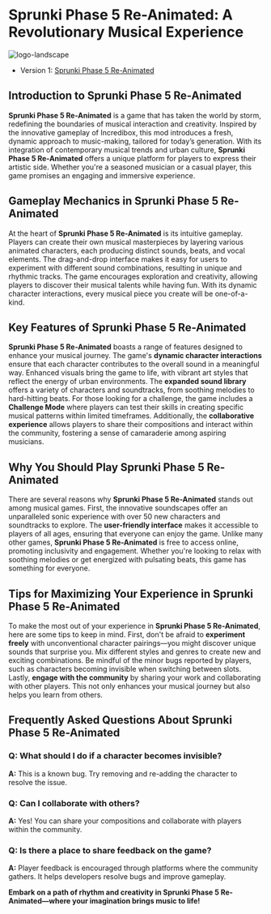 # Sprunki Phase 5 Re-Animated: A Revolutionary Musical Experience

![logo-landscape](https://github.com/user-attachments/assets/52a57cda-9c62-468c-9427-5207d2e0dfaf)


- Version 1: [Sprunki Phase 5 Re-Animated](https://sprunki-incredibox.org/game/sprunki-phase-5-re-animated)


## Introduction to Sprunki Phase 5 Re-Animated
**Sprunki Phase 5 Re-Animated** is a game that has taken the world by storm, redefining the boundaries of musical interaction and creativity. Inspired by the innovative gameplay of Incredibox, this mod introduces a fresh, dynamic approach to music-making, tailored for today’s generation. With its integration of contemporary musical trends and urban culture, **Sprunki Phase 5 Re-Animated** offers a unique platform for players to express their artistic side. Whether you're a seasoned musician or a casual player, this game promises an engaging and immersive experience.

## Gameplay Mechanics in Sprunki Phase 5 Re-Animated
At the heart of **Sprunki Phase 5 Re-Animated** is its intuitive gameplay. Players can create their own musical masterpieces by layering various animated characters, each producing distinct sounds, beats, and vocal elements. The drag-and-drop interface makes it easy for users to experiment with different sound combinations, resulting in unique and rhythmic tracks. The game encourages exploration and creativity, allowing players to discover their musical talents while having fun. With its dynamic character interactions, every musical piece you create will be one-of-a-kind.

## Key Features of Sprunki Phase 5 Re-Animated
**Sprunki Phase 5 Re-Animated** boasts a range of features designed to enhance your musical journey. The game's **dynamic character interactions** ensure that each character contributes to the overall sound in a meaningful way. Enhanced visuals bring the game to life, with vibrant art styles that reflect the energy of urban environments. The **expanded sound library** offers a variety of characters and soundtracks, from soothing melodies to hard-hitting beats. For those looking for a challenge, the game includes a **Challenge Mode** where players can test their skills in creating specific musical patterns within limited timeframes. Additionally, the **collaborative experience** allows players to share their compositions and interact within the community, fostering a sense of camaraderie among aspiring musicians.

## Why You Should Play Sprunki Phase 5 Re-Animated
There are several reasons why **Sprunki Phase 5 Re-Animated** stands out among musical games. First, the innovative soundscapes offer an unparalleled sonic experience with over 50 new characters and soundtracks to explore. The **user-friendly interface** makes it accessible to players of all ages, ensuring that everyone can enjoy the game. Unlike many other games, **Sprunki Phase 5 Re-Animated** is free to access online, promoting inclusivity and engagement. Whether you're looking to relax with soothing melodies or get energized with pulsating beats, this game has something for everyone.

## Tips for Maximizing Your Experience in Sprunki Phase 5 Re-Animated
To make the most out of your experience in **Sprunki Phase 5 Re-Animated**, here are some tips to keep in mind. First, don't be afraid to **experiment freely** with unconventional character pairings—you might discover unique sounds that surprise you. Mix different styles and genres to create new and exciting combinations. Be mindful of the minor bugs reported by players, such as characters becoming invisible when switching between slots. Lastly, **engage with the community** by sharing your work and collaborating with other players. This not only enhances your musical journey but also helps you learn from others.

## Frequently Asked Questions About Sprunki Phase 5 Re-Animated
### Q: What should I do if a character becomes invisible?
**A:** This is a known bug. Try removing and re-adding the character to resolve the issue.

### Q: Can I collaborate with others?
**A:** Yes! You can share your compositions and collaborate with players within the community.

### Q: Is there a place to share feedback on the game?
**A:** Player feedback is encouraged through platforms where the community gathers. It helps developers resolve bugs and improve gameplay.

**Embark on a path of rhythm and creativity in Sprunki Phase 5 Re-Animated—where your imagination brings music to life!**
